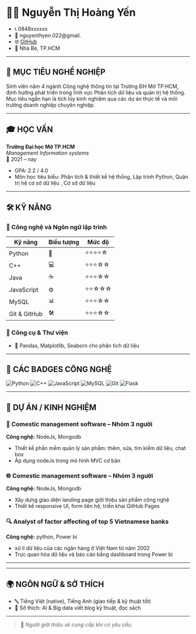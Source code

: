 
# 🧑‍💻 Nguyễn Thị Hoàng Yến

- 📞 0848xxxxxx  
- 📧 nguyenthyen.022@gmail.  
- 🌐   [GitHub](https://github.com/Hoangyen22)  
- 📍 Nhà Bè, TP.HCM

---

## 🎯 MỤC TIÊU NGHỀ NGHIỆP

Sinh viên năm 4 ngành Công nghệ thông tin tại Trường ĐH Mở TP.HCM, định hướng phát triển trong lĩnh vực Phân tích dữ liệu và quản trị hệ thống. Mục tiêu ngắn hạn là tích lũy kinh nghiệm qua các dự án thực tế và môi trường doanh nghiệp chuyên nghiệp.

---

## 🎓 HỌC VẤN

**Trường Đại học Mở TP.HCM**  
_Management Information systems_  
📅 2021 – nay  
- GPA: 2.2 / 4.0  
- Môn học tiêu biểu: Phân tích & thiết kế hệ thống, Lập trình Python, Quản trị hệ cơ sở dữ liệu , Cơ sở dữ liệu

---

## 🛠️ KỸ NĂNG

### 🔧 Công nghệ và Ngôn ngữ lập trình

| Kỹ năng                  | Biểu tượng | Mức độ       |
|--------------------------|------------|--------------|
| Python                   | 🐍         | ⭐⭐⭐⭐☆        |
| C++                      | 💻         | ⭐⭐⭐☆☆        |
| Java                     | ☕         | ⭐⭐⭐☆☆        |
| JavaScript               | ⚙️         | ⭐⭐☆☆☆        |
| MySQL                    | 📊         | ⭐⭐⭐☆☆        |
| Git & GitHub             | 🛠         | ⭐⭐⭐☆☆        |

### 🧪 Công cụ & Thư viện

- 🔬 Pandas, Matplotlib, Seaborn cho phân tích dữ liệu  

---

## 🧪 CÁC BADGES CÔNG NGHỆ

![Python](https://img.shields.io/badge/Python-3776AB?style=flat&logo=python&logoColor=white)
![C++](https://img.shields.io/badge/C++-00599C?style=flat&logo=c%2B%2B&logoColor=white)
![JavaScript](https://img.shields.io/badge/JavaScript-F7DF1E?style=flat&logo=javascript&logoColor=black)
![MySQL](https://img.shields.io/badge/MySQL-4479A1?style=flat&logo=mysql&logoColor=white)
![Git](https://img.shields.io/badge/Git-F05032?style=flat&logo=git&logoColor=white)
![Flask](https://img.shields.io/badge/Flask-000000?style=flat&logo=flask&logoColor=white)

---

## 💼 DỰ ÁN / KINH NGHIỆM

### 📌 Comestic management software – Nhóm 3 người 
**Công nghệ:** NodeJs, Mongodb 
- Thiết kế phần mềm quản lý sản phẩm: thêm, sửa, tìm kiếm dữ liệu, chat box  
- Áp dụng nodeJs trong mô hình MVC cơ bản  

### 🌐  Comestic management software – Nhóm 3 người   
**Công nghệ:** NodeJs, Mongodb 
- Xây dựng giao diện landing page giới thiệu sản phẩm công nghệ  
- Thiết kế responsive UI, form liên hệ, triển khai GitHub Pages  

### 🔍 Analyst of factor affecting of top 5 Vietnamese banks  
**Công nghệ:** python, Power bi  
- xử lí dữ liệu của các ngân hàng ở Việt Nam từ năm 2002 
- Trực quan hóa dữ liệu và báo cáo bằng dashboard trong Power bi

---

---

## 🌍 NGÔN NGỮ & SỞ THÍCH

- 🔤 Tiếng Việt (native), Tiếng Anh (giao tiếp & kỹ thuật tốt)  
- 🧠 Sở thích: AI & Big data viết blog kỹ thuật, đọc sách

---

> 📌 *Người giới thiệu sẽ cung cấp khi có yêu cầu.*
